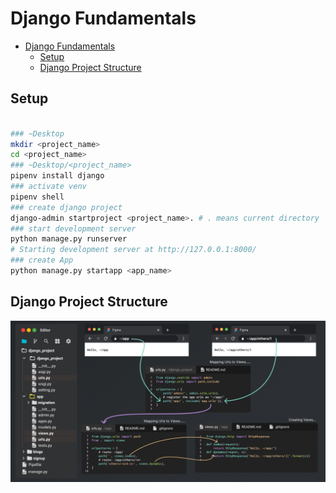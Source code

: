 # Django Fundamentals

- [Django Fundamentals](#django-fundamentals)
	- [Setup](#setup)
	- [Django Project Structure](#django-project-structure)

## Setup

```bash

### ~Desktop
mkdir <project_name>
cd <project_name>
### ~Desktop/<project_name>
pipenv install django
### activate venv
pipenv shell
### create django project
django-admin startproject <project_name>. # . means current directory
### start development server
python manage.py runserver
# Starting development server at http://127.0.0.1:8000/
### create App
python manage.py startapp <app_name>
```

## Django Project Structure

<div align="center">
<img src="img/intro.jpg" alt="intro.jpg" width="1000px">
</div>